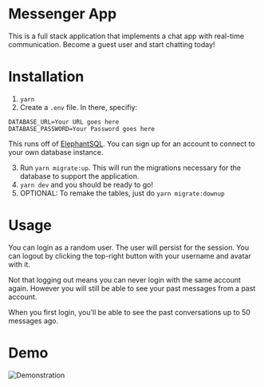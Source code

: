 # Messenger App

This is a full stack application that implements a chat app with real-time communication. Become a guest user and start chatting today!

# Installation

1. `yarn`
2. Create a `.env` file. In there, specifiy:

```
DATABASE_URL=Your URL goes here
DATABASE_PASSWORD=Your Password goes here
```

This runs off of [ElephantSQL](https://elephantsql.com). You can sign up for an account to connect to your own database instance.

3. Run `yarn migrate:up`. This will run the migrations necessary for the database to support the application.
4. `yarn dev` and you should be ready to go!
5. OPTIONAL: To remake the tables, just do `yarn migrate:downup`

# Usage

You can login as a random user. The user will persist for the session. You can logout by clicking the top-right button with your username and avatar with it.

Not that logging out means you can never login with the same account again. However you will still be able to see your past messages from a past account.

When you first login, you'll be able to see the past conversations up to 50 messages ago.

# Demo

![Demonstration](https://i.imgur.com/3hmPwKF.gif)

